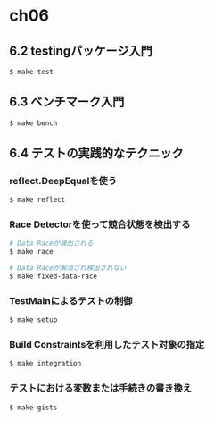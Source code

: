 # ch06

## 6.2 testingパッケージ入門

```bash
$ make test
```

## 6.3 ベンチマーク入門

```bash
$ make bench
```

## 6.4 テストの実践的なテクニック

### reflect.DeepEqualを使う

```bash
$ make reflect
```

### Race Detectorを使って競合状態を検出する

```bash
# Data Raceが検出される
$ make race

# Data Raceが解消され検出されない
$ make fixed-data-race
```

### TestMainによるテストの制御

```bash
$ make setup
```

### Build Constraintsを利用したテスト対象の指定

```bash
$ make integration
```

### テストにおける変数または手続きの書き換え

```bash
$ make gists
```
